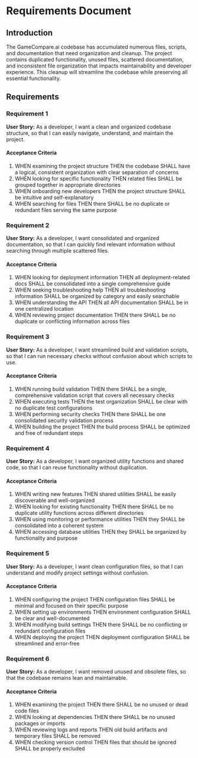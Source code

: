 # Requirements Document

## Introduction

The GameCompare.ai codebase has accumulated numerous files, scripts, and documentation that need organization and cleanup. The project contains duplicated functionality, unused files, scattered documentation, and inconsistent file organization that impacts maintainability and developer experience. This cleanup will streamline the codebase while preserving all essential functionality.

## Requirements

### Requirement 1

**User Story:** As a developer, I want a clean and organized codebase structure, so that I can easily navigate, understand, and maintain the project.

#### Acceptance Criteria

1. WHEN examining the project structure THEN the codebase SHALL have a logical, consistent organization with clear separation of concerns
2. WHEN looking for specific functionality THEN related files SHALL be grouped together in appropriate directories
3. WHEN onboarding new developers THEN the project structure SHALL be intuitive and self-explanatory
4. WHEN searching for files THEN there SHALL be no duplicate or redundant files serving the same purpose

### Requirement 2

**User Story:** As a developer, I want consolidated and organized documentation, so that I can quickly find relevant information without searching through multiple scattered files.

#### Acceptance Criteria

1. WHEN looking for deployment information THEN all deployment-related docs SHALL be consolidated into a single comprehensive guide
2. WHEN seeking troubleshooting help THEN all troubleshooting information SHALL be organized by category and easily searchable
3. WHEN understanding the API THEN all API documentation SHALL be in one centralized location
4. WHEN reviewing project documentation THEN there SHALL be no duplicate or conflicting information across files

### Requirement 3

**User Story:** As a developer, I want streamlined build and validation scripts, so that I can run necessary checks without confusion about which scripts to use.

#### Acceptance Criteria

1. WHEN running build validation THEN there SHALL be a single, comprehensive validation script that covers all necessary checks
2. WHEN executing tests THEN the test organization SHALL be clear with no duplicate test configurations
3. WHEN performing security checks THEN there SHALL be one consolidated security validation process
4. WHEN building the project THEN the build process SHALL be optimized and free of redundant steps

### Requirement 4

**User Story:** As a developer, I want organized utility functions and shared code, so that I can reuse functionality without duplication.

#### Acceptance Criteria

1. WHEN writing new features THEN shared utilities SHALL be easily discoverable and well-organized
2. WHEN looking for existing functionality THEN there SHALL be no duplicate utility functions across different directories
3. WHEN using monitoring or performance utilities THEN they SHALL be consolidated into a coherent system
4. WHEN accessing database utilities THEN they SHALL be organized by functionality and purpose

### Requirement 5

**User Story:** As a developer, I want clean configuration files, so that I can understand and modify project settings without confusion.

#### Acceptance Criteria

1. WHEN configuring the project THEN configuration files SHALL be minimal and focused on their specific purpose
2. WHEN setting up environments THEN environment configuration SHALL be clear and well-documented
3. WHEN modifying build settings THEN there SHALL be no conflicting or redundant configuration files
4. WHEN deploying the project THEN deployment configuration SHALL be streamlined and error-free

### Requirement 6

**User Story:** As a developer, I want removed unused and obsolete files, so that the codebase remains lean and maintainable.

#### Acceptance Criteria

1. WHEN examining the project THEN there SHALL be no unused or dead code files
2. WHEN looking at dependencies THEN there SHALL be no unused packages or imports
3. WHEN reviewing logs and reports THEN old build artifacts and temporary files SHALL be removed
4. WHEN checking version control THEN files that should be ignored SHALL be properly excluded